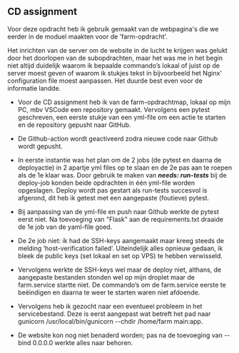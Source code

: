 ## CD assignment

Voor deze opdracht heb ik gebruik gemaakt van de webpagina's die we eerder in de moduel maakten voor de 'farm-opdracht'. 

Het inrichten van de server om de website in de lucht te krijgen was gelukt door het doorlopen van de subopdrachten, maar het was me in het begin niet altijd duidelijk waarom ik bepaalde commando’s lokaal of juist op de server moest geven of waarom ik stukjes tekst in bijvoorbeeld het Nginx' configuration file moest aanpassen. Het duurde best even voor de informatie landde.

- Voor de CD assignment heb ik van de farm-opdrachtmap, lokaal op mijn PC, mbv VSCode een repository gemaakt. Vervolgens een pytest geschreven, een eerste stukje van een yml-file om een actie te starten en de repository gepusht naar GitHub.

- De Github-action wordt geactiveerd zodra nieuwe code naar Github wordt gepusht. 

- In eerste instantie was het plan om de 2 jobs (de pytest en daarna de deployactie) in 2 apartje yml files op te slaan en de 2e pas aan te roepen als de 1e klaar was. Door gebruik te maken van ***needs: run-tests*** bij de deploy-job konden beide opdrachten in één yml-file worden opgeslagen. Deploy wordt pas gestart als run-tests  succesvol is afgerond, dit heb ik getest met een aangepaste (foutieve) pytest.

- Bij aanpassing van de yml-file en push naar Github werkte de pytest eerst niet. Na toevoeging van "Flask" aan de requirements.txt draaide de 1e job van de yaml-file goed. 

- De 2e job niet: ik had de SSH-keys aangemaakt maar kreeg steeds de melding ‘host-verification failed’. Uiteindelijk alles opnieuw gedaan, ik bleek de public keys (set lokaal en set op VPS) te hebben verwisseld.

- Vervolgens werkte de SSH-keys wel maar de deploy niet, althans, de aangepaste bestanden stonden wel op mijn droplet maar de farm.service startte niet. De commando’s om de farm.service eerste te beëindigen en daarna te weer te starten waren niet afdoende.  

- Vervolgens heb ik gezocht naar een eventueel probleem in het servicebestand. Deze is eerst aangepast wat betreft het pad naar gunicorn  /usr/local/bin/gunicorn --chdir /home/farm main:app. 

- De website kon nog niet benaderd worden; pas na de toevoeging van --bind 0.0.0.0 werkte alles naar behoren.
